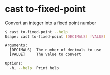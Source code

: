 # cast to-fixed-point

Convert an integer into a fixed point number

```bash
$ cast to-fixed-point --help
Usage: cast to-fixed-point [DECIMALS] [VALUE]

Arguments:
  [DECIMALS]  The number of decimals to use
  [VALUE]     The value to convert

Options:
  -h, --help  Print help
```